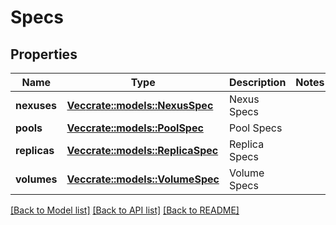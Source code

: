 # Specs

## Properties

Name | Type | Description | Notes
------------ | ------------- | ------------- | -------------
**nexuses** | [**Vec<crate::models::NexusSpec>**](.md) | Nexus Specs | 
**pools** | [**Vec<crate::models::PoolSpec>**](.md) | Pool Specs | 
**replicas** | [**Vec<crate::models::ReplicaSpec>**](.md) | Replica Specs | 
**volumes** | [**Vec<crate::models::VolumeSpec>**](.md) | Volume Specs | 


[[Back to Model list]](../README.md#documentation-for-models) [[Back to API list]](../README.md#documentation-for-api-endpoints) [[Back to README]](../README.md)

